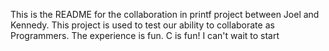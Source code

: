 This is the README for the collaboration in printf project between Joel and Kennedy. This project is used to test our ability to collaborate as Programmers. The experience is fun. C is fun! I can't wait to start
